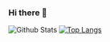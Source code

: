 ### Hi there 👋

![Github Stats](https://github-readme-stats.vercel.app/api?username=sseul1111&show_icons=true&theme=material-palenight)
[![Top Langs](https://github-readme-stats.vercel.app/api/top-langs/?username=sseul1111ID&layout=compact&theme=material-palenight&langs_count=8)](https://github.com/anuraghazra/github-readme-stats)

<!--
**sseul1111/sseul1111** is a ✨ _special_ ✨ repository because its `README.md` (this file) appears on your GitHub profile.

Here are some ideas to get you started:

- 🔭 I’m currently working on ...
- 🌱 I’m currently learning ...
- 👯 I’m looking to collaborate on ...
- 🤔 I’m looking for help with ...
- 💬 Ask me about ...
- 📫 How to reach me: ...
- 😄 Pronouns: ...
- ⚡ Fun fact: ...
-->
